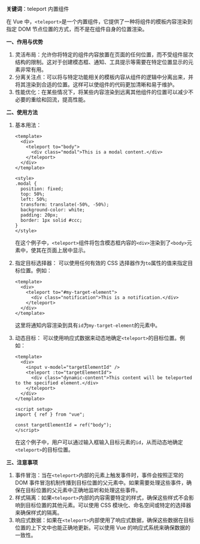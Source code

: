 **关键词**：teleport 内置组件

在 Vue 中，`<teleport>`是一个内置组件，它提供了一种将组件的模板内容渲染到指定 DOM 节点位置的方式，而不是在组件自身的位置渲染。

**一、作用与优势**

1. 灵活布局：允许你将特定的组件内容放置在页面的任何位置，而不受组件层次结构的限制。这对于创建模态框、通知、工具提示等需要在特定位置显示的元素非常有用。
2. 分离关注点：可以将与特定功能相关的模板内容从组件的逻辑中分离出来，并将其渲染到合适的位置。这样可以使组件的代码更加清晰和易于维护。
3. 性能优化：在某些情况下，将某些内容渲染到远离其他组件的位置可以减少不必要的重绘和回流，提高性能。

**二、使用方法**

1. 基本用法：

   ```vue
   <template>
     <div>
       <teleport to="body">
         <div class="modal">This is a modal content.</div>
       </teleport>
     </div>
   </template>

   <style>
   .modal {
     position: fixed;
     top: 50%;
     left: 50%;
     transform: translate(-50%, -50%);
     background-color: white;
     padding: 20px;
     border: 1px solid #ccc;
   }
   </style>
   ```

   在这个例子中，`<teleport>`组件将包含模态框内容的`<div>`渲染到了`<body>`元素中，使其在页面上居中显示。

2. 指定目标选择器：
   可以使用任何有效的 CSS 选择器作为`to`属性的值来指定目标位置。例如：

   ```vue
   <template>
     <div>
       <teleport to="#my-target-element">
         <div class="notification">This is a notification.</div>
       </teleport>
     </div>
   </template>
   ```

   这里将通知内容渲染到具有`id`为`my-target-element`的元素中。

3. 动态目标：
   可以使用响应式数据来动态地确定`<teleport>`的目标位置。例如：

   ```vue
   <template>
     <div>
       <input v-model="targetElementId" />
       <teleport :to="targetElementId">
         <div class="dynamic-content">This content will be teleported to the specified element.</div>
       </teleport>
     </div>
   </template>

   <script setup>
   import { ref } from "vue";

   const targetElementId = ref("body");
   </script>
   ```

   在这个例子中，用户可以通过输入框输入目标元素的`id`，从而动态地确定`<teleport>`的目标位置。

**三、注意事项**

1. 事件冒泡：当在`<teleport>`内部的元素上触发事件时，事件会按照正常的 DOM 事件冒泡机制传播到目标位置的父元素中。如果需要处理这些事件，确保在目标位置的父元素中正确地监听和处理这些事件。
2. 样式隔离：如果`<teleport>`内部的内容需要特定的样式，确保这些样式不会影响到目标位置的其他元素。可以使用 CSS 模块化、命名空间或特定的选择器来确保样式的隔离。
3. 响应式数据：如果在`<teleport>`内部使用了响应式数据，确保这些数据在目标位置的上下文中也能正确地更新。可以使用 Vue 的响应式系统来确保数据的一致性。
